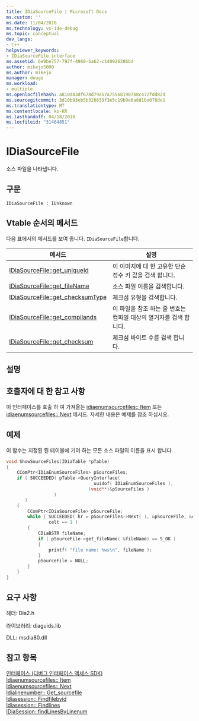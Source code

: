 ```yaml
---
title: IDiaSourceFile | Microsoft Docs
ms.custom: ''
ms.date: 11/04/2016
ms.technology: vs-ide-debug
ms.topic: conceptual
dev_langs:
- C++
helpviewer_keywords:
- IDiaSourceFile interface
ms.assetid: 6e9be757-797f-4960-ba62-c14092620bbd
author: mikejo5000
ms.author: mikejo
manager: douge
ms.workload:
- multiple
ms.openlocfilehash: a810d43df678d79a57a755681907b8c472fdd82d
ms.sourcegitcommit: 3d10b93eb5b326639f3e5c19b9e6a8d1ba078de1
ms.translationtype: MT
ms.contentlocale: ko-KR
ms.lasthandoff: 04/18/2018
ms.locfileid: "31464851"
---
```

# <a name="idiasourcefile"></a>IDiaSourceFile
소스 파일을 나타냅니다.  
  
## <a name="syntax"></a>구문  
  
```  
IDiaSourceFile : IUnknown  
```  
  
## <a name="methods-in-vtable-order"></a>Vtable 순서의 메서드  
 다음 표에서의 메서드를 보여 줍니다. `IDiaSourceFile`합니다.  
  
|메서드|설명|  
|------------|-----------------|  
|[IDiaSourceFile::get_uniqueId](../../debugger/debug-interface-access/idiasourcefile-get-uniqueid.md)|이 이미지에 대 한 고유한 단순 정수 키 값을 검색 합니다.|  
|[IDiaSourceFile::get_fileName](../../debugger/debug-interface-access/idiasourcefile-get-filename.md)|소스 파일 이름을 검색합니다.|  
|[IDiaSourceFile::get_checksumType](../../debugger/debug-interface-access/idiasourcefile-get-checksumtype.md)|체크섬 유형을 검색합니다.|  
|[IDiaSourceFile::get_compilands](../../debugger/debug-interface-access/idiasourcefile-get-compilands.md)|이 파일을 참조 하는 줄 번호는 컴파일 대상의 열거자를 검색 합니다.|  
|[IDiaSourceFile::get_checksum](../../debugger/debug-interface-access/idiasourcefile-get-checksum.md)|체크섬 바이트 수를 검색 합니다.|  
  
## <a name="remarks"></a>설명  
  
## <a name="notes-for-callers"></a>호출자에 대 한 참고 사항  
 이 인터페이스를 호출 하 여 가져올는 [idiaenumsourcefiles:: Item](../../debugger/debug-interface-access/idiaenumsourcefiles-item.md) 또는 [idiaenumsourcefiles:: Next](../../debugger/debug-interface-access/idiaenumsourcefiles-next.md) 메서드. 자세한 내용은 예제를 참조 하십시오.  
  
## <a name="example"></a>예제  
 이 함수는 지정된 된 테이블에 기여 하는 모든 소스 파일의 이름을 표시 합니다.  
  
```C++  
void ShowSourceFiles(IDiaTable *pTable)  
{  
    CComPtr<IDiaEnumSourceFiles> pSourceFiles;  
    if ( SUCCEEDED( pTable->QueryInterface(  
                                _uuidof( IDiaEnumSourceFiles ),  
                               (void**)&pSourceFiles )  
                  )  
       )  
    {  
        CComPtr<IDiaSourceFile> pSourceFile;  
        while ( SUCCEEDED( hr = pSourceFiles->Next( 1, &pSourceFile, &celt ) ) &&  
                celt == 1 )  
        {  
            CDiaBSTR fileName;  
            if ( pSourceFile->get_fileName( &fileName) == S_OK )  
            {  
                printf( "file name: %ws\n", fileName );  
            }  
            pSourceFile = NULL;  
        }  
    }  
}  
```  
  
## <a name="requirements"></a>요구 사항  
 헤더: Dia2.h  
  
 라이브러리: diaguids.lib  
  
 DLL: msdia80.dll  
  
## <a name="see-also"></a>참고 항목  
 [인터페이스 (디버그 인터페이스 액세스 SDK)](../../debugger/debug-interface-access/interfaces-debug-interface-access-sdk.md)   
 [Idiaenumsourcefiles:: Item](../../debugger/debug-interface-access/idiaenumsourcefiles-item.md)   
 [Idiaenumsourcefiles:: Next](../../debugger/debug-interface-access/idiaenumsourcefiles-next.md)   
 [Idialinenumber:: Get_sourcefile](../../debugger/debug-interface-access/idialinenumber-get-sourcefile.md)   
 [Idiasession:: Findfilebyid](../../debugger/debug-interface-access/idiasession-findfilebyid.md)   
 [Idiasession:: Findlines](../../debugger/debug-interface-access/idiasession-findlines.md)   
 [IDiaSession::findLinesByLinenum](../../debugger/debug-interface-access/idiasession-findlinesbylinenum.md)